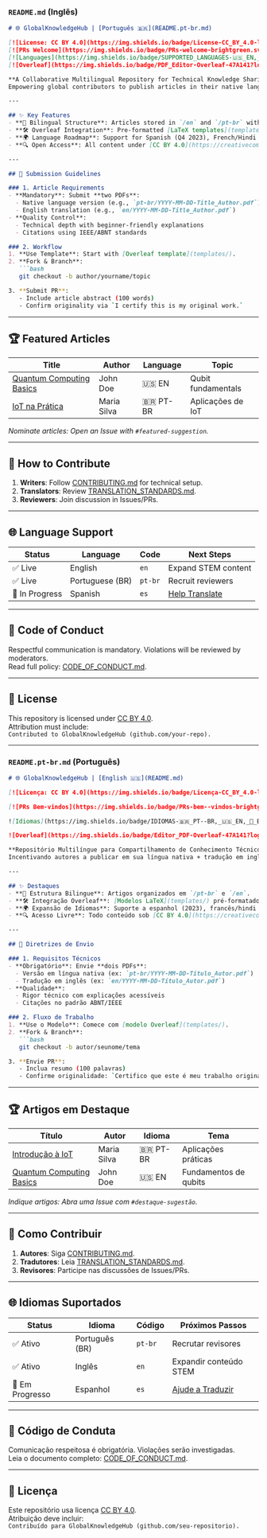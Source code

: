 ### **`README.md` (Inglês)**
```markdown
# 🌐 GlobalKnowledgeHub | [Português 🇧🇷](README.pt-br.md)

[![License: CC BY 4.0](https://img.shields.io/badge/License-CC_BY_4.0-lightgrey.svg)](https://creativecommons.org/licenses/by/4.0/)
[![PRs Welcome](https://img.shields.io/badge/PRs-welcome-brightgreen.svg)](https://makeapullrequest.com)
[![Languages](https://img.shields.io/badge/SUPPORTED_LANGUAGES-🇺🇸_EN,_🇧🇷_PT--BR,_🚧_ES_(Soon)-informational)](https://github.com/your-repo)
[![Overleaf](https://img.shields.io/badge/PDF_Editor-Overleaf-47A141?logo=overleaf)](https://www.overleaf.com)

**A Collaborative Multilingual Repository for Technical Knowledge Sharing**  
Empowering global contributors to publish articles in their native language + English translation.

---

## ✨ Key Features
- **📁 Bilingual Structure**: Articles stored in `/en` and `/pt-br` with clear naming conventions.
- **🛠 Overleaf Integration**: Pre-formatted [LaTeX templates](templates/) for consistent formatting.
- **🌍 Language Roadmap**: Support for Spanish (Q4 2023), French/Hindi (2024) - [View Plan](LANGUAGE_ROADMAP.md).
- **🔍 Open Access**: All content under [CC BY 4.0](https://creativecommons.org/licenses/by/4.0/).

---

## 📜 Submission Guidelines

### 1. Article Requirements
- **Mandatory**: Submit **two PDFs**:
  - Native language version (e.g., `pt-br/YYYY-MM-DD-Title_Author.pdf`)
  - English translation (e.g., `en/YYYY-MM-DD-Title_Author.pdf`)
- **Quality Control**:
  - Technical depth with beginner-friendly explanations
  - Citations using IEEE/ABNT standards

### 2. Workflow
1. **Use Template**: Start with [Overleaf template](templates/).
2. **Fork & Branch**:
   ```bash
   git checkout -b author/yourname/topic

3. **Submit PR**:
   - Include article abstract (100 words)
   - Confirm originality via `I certify this is my original work.`
```
---

## 🏆 Featured Articles
| Title | Author | Language | Topic |
|-------|--------|----------|-------|
| [Quantum Computing Basics](articles/en/2023-10-01-Quantum_Computing_John.pdf) | John Doe | 🇺🇸 EN | Qubit fundamentals |
| [IoT na Prática](articles/pt-br/2023-10-01-IoT_Maria.pdf) | Maria Silva | 🇧🇷 PT-BR | Aplicações de IoT |

_Nominate articles: Open an Issue with `#featured-suggestion`._

---

## 🤝 How to Contribute
1. **Writers**: Follow [CONTRIBUTING.md](CONTRIBUTING.md) for technical setup.
2. **Translators**: Review [TRANSLATION_STANDARDS.md](TRANSLATION_STANDARDS.md).
3. **Reviewers**: Join discussion in Issues/PRs.

---

## 🌐 Language Support
| Status | Language | Code | Next Steps |
|--------|----------|------|------------|
| ✅ Live | English | `en` | Expand STEM content |
| ✅ Live | Portuguese (BR) | `pt-br` | Recruit reviewers |
| 🚧 In Progress | Spanish | `es` | [Help Translate](https://example.com) |

---

## 🚫 Code of Conduct
Respectful communication is mandatory. Violations will be reviewed by moderators.  
Read full policy: [CODE_OF_CONDUCT.md](CODE_OF_CONDUCT.md).

---

## 📄 License
This repository is licensed under [CC BY 4.0](https://creativecommons.org/licenses/by/4.0/).  
Attribution must include:  
`Contributed to GlobalKnowledgeHub (github.com/your-repo).`


---

### **`README.pt-br.md` (Português)**
```markdown
# 🌐 GlobalKnowledgeHub | [English 🇺🇸](README.md)

[![Licença: CC BY 4.0](https://img.shields.io/badge/Licença-CC_BY_4.0-lightgrey.svg)](https://creativecommons.org/licenses/by/4.0/)

[![PRs Bem-vindos](https://img.shields.io/badge/PRs-bem--vindos-brightgreen.svg)](https://makeapullrequest.com)

![Idiomas](https://img.shields.io/badge/IDIOMAS-🇧🇷_PT--BR,_🇺🇸_EN,_🚧_ES_(Em_Breve)-informational)

![Overleaf](https://img.shields.io/badge/Editor_PDF-Overleaf-47A141?logo=overleaf)

**Repositório Multilíngue para Compartilhamento de Conhecimento Técnico**  
Incentivando autores a publicar em sua língua nativa + tradução em inglês.

---

## ✨ Destaques
- **📁 Estrutura Bilingue**: Artigos organizados em `/pt-br` e `/en`.
- **🛠 Integração Overleaf**: [Modelos LaTeX](templates/) pré-formatados.
- **🌍 Expansão de Idiomas**: Suporte a espanhol (2023), francês/hindi (2024) - [Plano](LANGUAGE_ROADMAP.md).
- **🔍 Acesso Livre**: Todo conteúdo sob [CC BY 4.0](https://creativecommons.org/licenses/by/4.0/).

---

## 📜 Diretrizes de Envio

### 1. Requisitos Técnicos
- **Obrigatório**: Envie **dois PDFs**:
  - Versão em língua nativa (ex: `pt-br/YYYY-MM-DD-Título_Autor.pdf`)
  - Tradução em inglês (ex: `en/YYYY-MM-DD-Título_Autor.pdf`)
- **Qualidade**:
  - Rigor técnico com explicações acessíveis
  - Citações no padrão ABNT/IEEE

### 2. Fluxo de Trabalho
1. **Use o Modelo**: Comece com [modelo Overleaf](templates/).
2. **Fork & Branch**:
   ```bash
   git checkout -b autor/seunome/tema

3. **Envie PR**:
   - Inclua resumo (100 palavras)
   - Confirme originalidade: `Certifico que este é meu trabalho original.`
```
---

## 🏆 Artigos em Destaque
| Título | Autor | Idioma | Tema |
|--------|-------|--------|------|
| [Introdução à IoT](articles/pt-br/2023-10-01-IoT_Maria.pdf) | Maria Silva | 🇧🇷 PT-BR | Aplicações práticas |
| [Quantum Computing Basics](articles/en/2023-10-01-Quantum_Computing_John.pdf) | John Doe | 🇺🇸 EN | Fundamentos de qubits |

_Indique artigos: Abra uma Issue com `#destaque-sugestão`._

---

## 🤝 Como Contribuir
1. **Autores**: Siga [CONTRIBUTING.md](CONTRIBUTING.md).
2. **Tradutores**: Leia [TRANSLATION_STANDARDS.md](TRANSLATION_STANDARDS.md).
3. **Revisores**: Participe nas discussões de Issues/PRs.

---

## 🌐 Idiomas Suportados
| Status | Idioma | Código | Próximos Passos |
|--------|--------|--------|-----------------|
| ✅ Ativo | Português (BR) | `pt-br` | Recrutar revisores |
| ✅ Ativo | Inglês | `en` | Expandir conteúdo STEM |
| 🚧 Em Progresso | Espanhol | `es` | [Ajude a Traduzir](https://example.com) |

---

## 🚫 Código de Conduta
Comunicação respeitosa é obrigatória. Violações serão investigadas.  
Leia o documento completo: [CODE_OF_CONDUCT.md](CODE_OF_CONDUCT.md).

---

## 📄 Licença
Este repositório usa licença [CC BY 4.0](https://creativecommons.org/licenses/by/4.0/).  
Atribuição deve incluir:  
`Contribuído para GlobalKnowledgeHub (github.com/seu-repositorio).`
```
